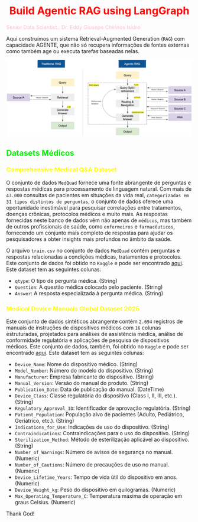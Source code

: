 # <h1 align="center"><font color="red">Build Agentic RAG using LangGraph</font></h1>

<font color="pink">Senior Data Scientist.: Dr. Eddy Giusepe Chirinos Isidro</font>

Aqui construímos um sistema Retrieval-Augmented Generation (``RAG``) com capacidade AGENTE, que não só recupera informações de fontes externas como também age ou executa tarefas baseadas nelas.
 
![](./Traditional-RAG_Agentic-RAG.png)


## <font color="gree">Datasets Médicos</font>

### <font color="yellow">Comprehensive Medical Q&A Dataset</font>

O conjunto de dados ``MedQuad`` fornece uma fonte abrangente de perguntas e respostas médicas para processamento de linguagem natural. Com mais de ``43.000`` consultas de pacientes em situações da vida real, ``categorizadas em 31 tipos distintos de perguntas``, o conjunto de dados oferece uma oportunidade inestimável para pesquisar correlações entre tratamentos, doenças crônicas, protocolos médicos e muito mais. As respostas fornecidas neste banco de dados vêm não apenas de ``médicos``, mas também de outros profissionais de saúde, como ``enfermeiros`` e ``farmacêuticos``, fornecendo um conjunto mais completo de respostas para ajudar os pesquisadores a obter insights mais profundos no âmbito da saúde.

O arquivo ``train.csv`` no conjunto de dados ``MedQuad`` contém perguntas e respostas relacionadas a condições médicas, tratamentos e protocolos. Este conjunto de dados foi obtido no ``Kaggle`` e pode ser encontrado [aqui](https://www.kaggle.com/datasets/thedevastator/comprehensive-medical-q-a-dataset). Este dataset tem as seguintes colunas:

- ``qtype``: O tipo de pergunta médica. (String)
- ``Question``: A questão médica colocada pelo paciente. (String)
- ``Answer``: A resposta especializada à pergunta médica. (String)


### <font color="yellow">Medical Device Manuals Global Dataset 2025</font>

Este conjunto de dados sintéticos abrangente contém ``2.694`` registros de manuais de instruções de dispositivos médicos com ``16`` colunas estruturadas, projetados para análises de assistência médica, análise de conformidade regulatória e aplicações de pesquisa de dispositivos médicos. Este conjunto de dados, também, foi obtido no ``Kaggle`` e pode ser encontrado [aqui](https://www.kaggle.com/datasets/pratyushpuri/global-medical-device-manuals-dataset-2025). Este dataset tem as seguintes colunas:

- ``Device_Name``: Nome do dispositivo médico. (String)
- ``Model_Number``: Número do modelo do dispositivo. (String)
- ``Manufacturer``: Empresa fabricante do dispositivo. (String)
- ``Manual_Version``: Versão do manual do produto. (String)
- ``Publication_Date``: Data de publicação do manual. (DateTime)
- ``Device_Class``: Classe regulatória do dispositivo (Class I, II, III, etc.). (String)
- ``Regulatory_Approval_ID``: Identificador de aprovação regulatória. (String)
- ``Patient_Population``: População alvo de pacientes (Adulto, Pediátrico, Geriátrico, etc.). (String)
- ``Indications_for_Use``: Indicações de uso do dispositivo. (String)
- ``Contraindications``: Contraindicações para o uso do dispositivo. (String)
- ``Sterilization_Method``: Método de esterilização aplicável ao dispositivo. (String)
- ``Number_of_Warnings``: Número de avisos de segurança no manual. (Numeric)
- ``Number_of_Cautions``: Número de precauções de uso no manual. (Numeric)
- ``Device_Lifetime_Years``: Tempo de vida útil do dispositivo em anos. (Numeric)
- ``Device_Weight_kg``: Peso do dispositivo em quilogramas. (Numeric)
- ``Max_Operating_Temperature_C``: Temperatura máxima de operação em graus Celsius. (Numeric)

















Thank God!